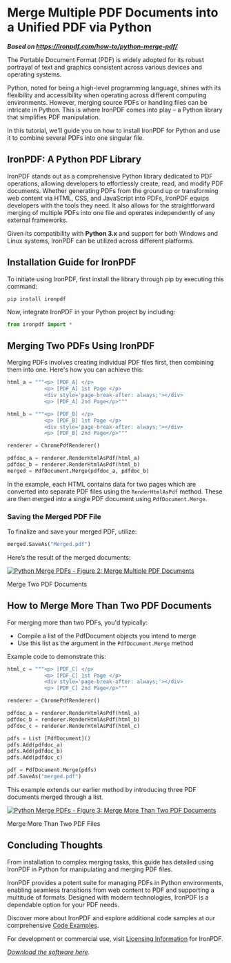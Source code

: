 # Merge Multiple PDF Documents into a Unified PDF via Python

***Based on <https://ironpdf.com/how-to/python-merge-pdf/>***


The Portable Document Format (PDF) is widely adopted for its robust portrayal of text and graphics consistent across various devices and operating systems.

Python, noted for being a high-level programming language, shines with its flexibility and accessibility when operating across different computing environments. However, merging source PDFs or handling files can be intricate in Python. This is where IronPDF comes into play – a Python library that simplifies PDF manipulation.

In this tutorial, we'll guide you on how to install IronPDF for Python and use it to combine several PDFs into one singular file.

## IronPDF: A Python PDF Library

IronPDF stands out as a comprehensive Python library dedicated to PDF operations, allowing developers to effortlessly create, read, and modify PDF documents. Whether generating PDFs from the ground up or transforming web content via HTML, CSS, and JavaScript into PDFs, IronPDF equips developers with the tools they need. It also allows for the straightforward merging of multiple PDFs into one file and operates independently of any external frameworks.

Given its compatibility with **Python 3.x** and support for both Windows and Linux systems, IronPDF can be utilized across different platforms.

## Installation Guide for IronPDF

To initiate using IronPDF, first install the library through pip by executing this command:

```shell
pip install ironpdf
```

Now, integrate IronPDF in your Python project by including:

```python
from ironpdf import *
```

## Merging Two PDFs Using IronPDF

Merging PDFs involves creating individual PDF files first, then combining them into one. Here's how you can achieve this:

```python
html_a = """<p> [PDF_A] </p>
            <p> [PDF_A] 1st Page </p>
            <div style='page-break-after: always;'></div>
            <p> [PDF_A] 2nd Page</p>"""

html_b = """<p> [PDF_B] </p>
            <p> [PDF_B] 1st Page </p>
            <div style='page-break-after: always;'></div>
            <p> [PDF_B] 2nd Page</p>"""

renderer = ChromePdfRenderer()

pdfdoc_a = renderer.RenderHtmlAsPdf(html_a)
pdfdoc_b = renderer.RenderHtmlAsPdf(html_b)
merged = PdfDocument.Merge(pdfdoc_a, pdfdoc_b)
```

In the example, each HTML contains data for two pages which are converted into separate PDF files using the `RenderHtmlAsPdf` method. These are then merged into a single PDF document using `PdfDocument.Merge`.

### Saving the Merged PDF File

To finalize and save your merged PDF, utilize:

```python
merged.SaveAs("Merged.pdf")
```

Here’s the result of the merged documents:

<div class="content-img-align-center">
	<div class="center-image-wrapper">
		<a rel="nofollow" href="https://ironpdf.com/static-assets/ironpdf-java/howto/java-merge-pdf/java-merge-pdf-2.webp" target="_blank"><img src="https://ironpdf.com/static-assets/ironpdf-java/howto/java-merge-pdf/java-merge-pdf-2.webp" alt="Python Merge PDFs - Figure 2: Merge Multiple PDF Documents" class="img-responsive add-shadow"></a>
    <p class="content__image-caption">Merge Two PDF Documents</p>
	</div>
</div>

## How to Merge More Than Two PDF Documents

For merging more than two PDFs, you'd typically:

- Compile a list of the PdfDocument objects you intend to merge
- Use this list as the argument in the `PdfDocument.Merge` method

Example code to demonstrate this:

```python
html_c = """<p> [PDF_C] </p>
            <p> [PDF_C] 1st Page </p>
            <div style='page-break-after: always;'></div>
            <p> [PDF_C] 2nd Page</p>"""

renderer = ChromePdfRenderer()

pdfdoc_a = renderer.RenderHtmlAsPdf(html_a)
pdfdoc_b = renderer.RenderHtmlAsPdf(html_b)
pdfdoc_c = renderer.RenderHtmlAsPdf(html_c)

pdfs = List [PdfDocument]()
pdfs.Add(pdfdoc_a)
pdfs.Add(pdfdoc_b)
pdfs.Add(pdfdoc_c)

pdf = PdfDocument.Merge(pdfs)
pdf.SaveAs("merged.pdf")
```

This example extends our earlier method by introducing three PDF documents merged through a list.

<div class="content-img-align-center">
	<div class="center-image-wrapper">
		<a rel="nofollow" href="https://ironpdf.com/static-assets/ironpdf-java/howto/java-merge-pdf/java-merge-pdf-3.webp" target="_blank"><img src="https://ironpdf.com/static-assets/ironpdf-java/howto/java-merge-pdf/java-merge-pdf-3.webp" alt="Python Merge PDFs - Figure 3: Merge More Than Two PDF Documents" class="img-responsive add-shadow"></a>
    <p class="content__image-caption">Merge More Than Two PDF Files</p>
	</div>
</div>

## Concluding Thoughts

From installation to complex merging tasks, this guide has detailed using IronPDF in Python for manipulating and merging PDF files.

IronPDF provides a potent suite for managing PDFs in Python environments, enabling seamless transitions from web content to PDF and supporting a multitude of formats. Designed with modern technologies, IronPDF is a dependable option for your PDF needs.

Discover more about IronPDF and explore additional code samples at our comprehensive [Code Examples](https://ironpdf.com/python/examples/using-html-to-create-a-pdf/).

For development or commercial use, visit [Licensing Information](https://ironpdf.com/python/licensing/) for IronPDF.

*[Download the software here](https://ironpdf.com/downloads/python-merge-pdf.zip).*